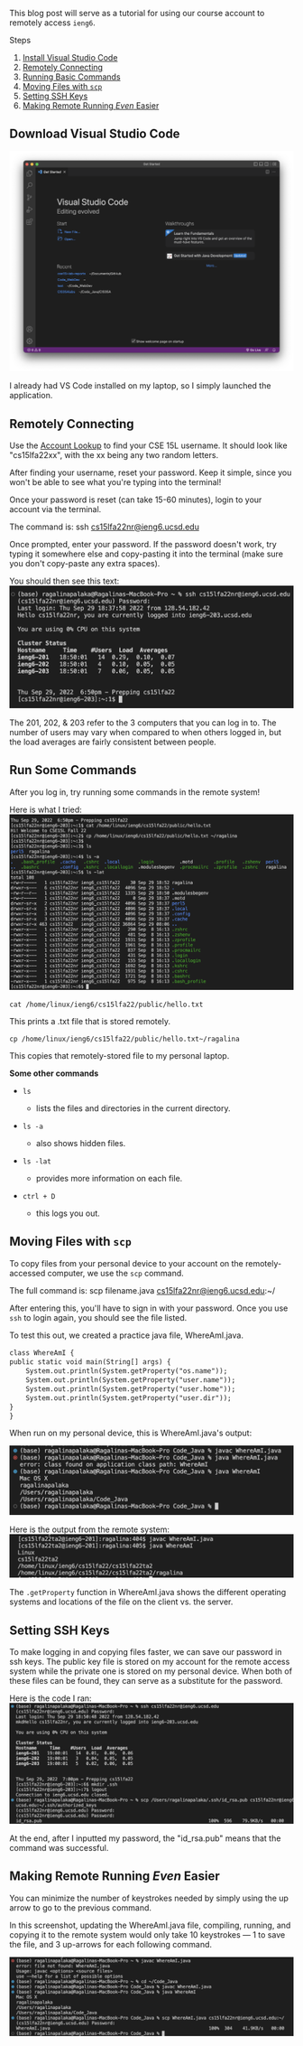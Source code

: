 This blog post will serve as a tutorial for using our course account to remotely access ```ieng6```.

Steps
1. [Install Visual Studio Code](#download-visual-studio-code)
2. [Remotely Connecting](#remotely-connecting)
3. [Running Basic Commands](#running-basic-commands)
4. [Moving Files with ```scp```](#moving-files-with-```scp```)
5. [Setting SSH Keys](#setting-ssh-keys)
6. [Making Remote Running *Even* Easier](#making-remote-running-*even*-easier)

## Download Visual Studio Code 
![VS Code Image](lab-report-1/1-vs-code.png)

I already had VS Code installed on my laptop, so I simply launched the application. 

## Remotely Connecting
Use the [Account Lookup](https://sdacs.ucsd.edu/~icc/index.php) to find your CSE 15L username. It should look like "cs15lfa22xx", with the xx being any two random letters. 

After finding your username, reset your password. Keep it simple, since you won't be able to see what you're typing into the terminal!

Once your password is reset (can take 15-60 minutes), login to your account via the terminal. 

The command is:
    ssh cs15lfa22nr@ieng6.ucsd.edu

Once prompted, enter your password. If the password doesn't work, try typing it somewhere else and copy-pasting it into the terminal (make sure you don't copy-paste any extra spaces).

You should then see this text:
![Image of Login](lab-report-1/1-acc-login.png)

The 201, 202, & 203 refer to the 3 computers that you can log in to. The number of users may vary when compared to when others logged in, but the load averages are fairly consistent between people.

## Run Some Commands
After you log in, try running some commands in the remote system!

Here is what I tried:
![Image of Commands](lab-report-1/1-basic-commands.png)

    cat /home/linux/ieng6/cs15lfa22/public/hello.txt

This prints a .txt file that is stored remotely.

    cp /home/linux/ieng6/cs15lfa22/public/hello.txt~/ragalina

This copies that remotely-stored file to my personal laptop.

**Some other commands**
- ```ls``` 
    - lists the files and directories in the current directory.

- ```ls -a``` 
    - also shows hidden files.

- ```ls -lat``` 
    - provides more information on each file.

- ```ctrl + D```
    - this logs you out.

## Moving Files with ```scp```

To copy files from your personal device to your account on the remotely-accessed computer, we use the ```scp``` command.

The full command is:
    scp filename.java cs15lfa22nr@ieng6.ucsd.edu:~/

After entering this, you'll have to sign in with your password. Once you use ```ssh``` to login again, you should see the file listed.

To test this out, we created a practice java file, WhereAmI.java.

    class WhereAmI {
    public static void main(String[] args) {
        System.out.println(System.getProperty("os.name"));
        System.out.println(System.getProperty("user.name"));
        System.out.println(System.getProperty("user.home"));
        System.out.println(System.getProperty("user.dir"));
    }
    }

When run on my personal device, this is WhereAmI.java's output:

![WhereAmI.java on Mac](lab-report-1/1-whereAmI-on-mac.png)

Here is the output from the remote system:
![WhereAmI.java on Remote System](lab-report-1/1-WhereAmI-on-remote.png)

The ```.getProperty``` function in WhereAmI.java shows the different operating systems and locations of the file on the client vs. the server.

## Setting SSH Keys
To make logging in and copying files faster, we can save our password in ssh keys. The public key file is stored on my account for the remote access system while the private one is stored on my personal device. When both of these files can be found, they can serve as a substitute for the password. 

Here is the code I ran:
![SSH Key Image](lab-report-1/1-ssh-keys.png)

At the end, after I inputted my password, the "id_rsa.pub" means that the command was successful.

## Making Remote Running *Even* Easier

You can minimize the number of keystrokes needed by simply using the up arrow to go to the previous command. 

In this screenshot, updating the WhereAmI.java file, compiling, running, and copying it to the remote system would only take 10 keystrokes — 1 to save the file, and 3 up-arrows for each following command.

![Image of minimized code](lab-report-1/1-scp-practice.png)














